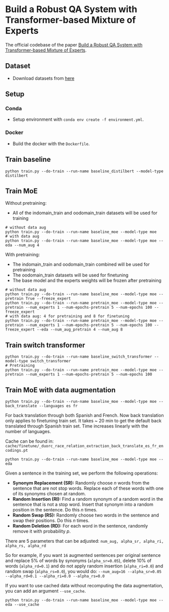 # Build a Robust QA System with Transformer-based Mixture of Experts

The official codebase of the paper [Build a Robust QA System with Transformer-based Mixture of Experts](https://arxiv.org/abs/2204.09598).

## Dataset
- Download datasets from [here](https://drive.google.com/file/d/1Fv2d30hY-2niU7t61ktnMsi_HUXS6-Qx/view?usp=sharing)

## Setup
### Conda
- Setup environment with `conda env create -f environment.yml`.
### Docker
- Build the docker with the `Dockerfile`.

## Train baseline

```
python train.py --do-train --run-name baseline_distilbert --model-type distilbert
```


## Train MoE

Without pretraining:
- All of the indomain_train and oodomain_train datasets will be used for training
```
# without data aug
python train.py --do-train --run-name baseline_moe --model-type moe
# with data aug
python train.py --do-train --run-name baseline_moe --model-type moe --eda --num_aug 4
```

With pretraining:
- The indomain_train and oodomain_train combined will be used for pretraining
- The oodomain_train datasets will be used for finetuning
- The base model and the experts weights will be frozen after pretraining

```
# without data aug
python train.py --do-train --run-name baseline_moe --model-type moe --pretrain True --freeze_expert
python train.py --do-train --run-name pretrain_moe --model-type moe --pretrain --num_experts 1 --num-epochs-pretrain 5 --num-epochs 100 --freeze_expert
# with data aug: 4 for pretraining and 8 for finetuning
python train.py --do-train --run-name pretrain_moe --model-type moe --pretrain --num_experts 1 --num-epochs-pretrain 5 --num-epochs 100 --freeze_expert --eda --num_aug_pretrain 4 --num_aug 8
```

## Train switch transformer
```
python train.py --do-train --run-name baseline_switch_transformer --model-type switch_transformer
# Pretraining
python train.py --do-train --run-name pretrain_moe --model-type moe --pretrain --num_experts 1 --num-epochs-pretrain 5 --num-epochs 100
```

## Train MoE with data augmentation
```
python train.py --do-train --run-name baseline_moe --model-type moe --back_translate --languages es fr
```
For back translation through both Spanish and French. Now back translation only applies to finetuning train set. It takes \~ 20 min to get the default back translated through Spanish train set. Time increases linearly with the number of languages.

Cache can be found in: `cache/finetune/_duorc_race_relation_extraction_back_translate_es_fr_encodings.pt`

```
python train.py --do-train --run-name baseline_moe --model-type moe --eda
```
Given a sentence in the training set, we perform the following operations:

- **Synonym Replacement (SR):** Randomly choose *n* words from the sentence that are not stop words. Replace each of these words with one of its synonyms chosen at random.
- **Random Insertion (RI):** Find a random synonym of a random word in the sentence that is not a stop word. Insert that synonym into a random position in the sentence. Do this *n* times.
- **Random Swap (RS):** Randomly choose two words in the sentence and swap their positions. Do this *n* times.
- **Random Deletion (RD):** For each word in the sentence, randomly remove it with probability *p*.

There are 5 parameters that can be adjusted:
`num_aug, alpha_sr, alpha_ri, alpha_rs, alpha_rd`

So for example, if you want `16` augmented sentences per original sentence and replace 5% of words by synonyms (`alpha_sr=0.05`), delete 10% of words (`alpha_rd=0.1`) and do not apply random insertion (`alpha_ri=0.0`) and random swap (`alpha_rs=0.0`), you would do:
`--num_aug=16 --alpha_sr=0.05 --alpha_rd=0.1 --alpha_ri=0.0 --alpha_rs=0.0`

If you want to use cached data without recomputing the data augmentation, you can add an argument `--use_cache`.

```
python train.py --do-train --run-name baseline_moe --model-type moe --eda --use_cache
```
